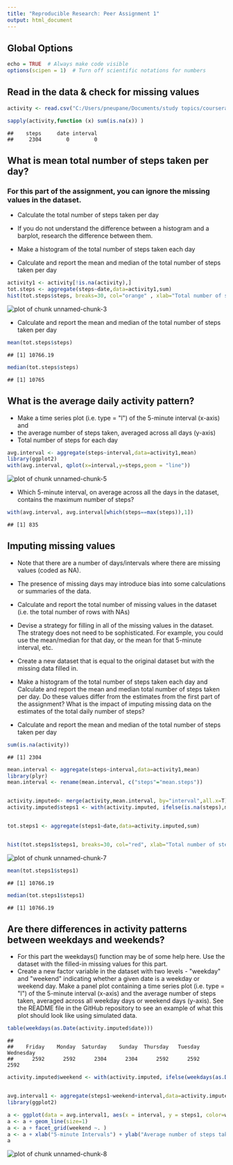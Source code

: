 ```yaml
---
title: "Reproducible Research: Peer Assignment 1"
output: html_document
---
```





## Global Options

```r
echo = TRUE  # Always make code visible
options(scipen = 1)  # Turn off scientific notations for numbers
```

## Read in the data & check for missing values


```r
activity <- read.csv("C:/Users/pneupane/Documents/study topics/coursera/rep_research/indata/activity.csv",header=T)

sapply(activity,function (x) sum(is.na(x)) )
```

```
##    steps     date interval 
##     2304        0        0
```




## What is mean total number of steps taken per day?


###  For this part of the assignment, you can ignore the missing values in the dataset.

  * Calculate the total number of steps taken per day

  * If you do not understand the difference between a histogram and a barplot, research the difference between them. 
  * Make a histogram of the total number of steps taken each day

  * Calculate and report the mean and median of the total number of steps taken per day


```r
activity1 <- activity[!is.na(activity),]
tot.steps <- aggregate(steps~date,data=activity1,sum)
hist(tot.steps$steps, breaks=30, col="orange" , xlab="Total number of steps per day", main=" Histogram of total number of steps taken per day")
```

![plot of chunk unnamed-chunk-3](figure/unnamed-chunk-3-1.png) 

  * Calculate and report the mean and median of the total number of steps taken per day


```r
mean(tot.steps$steps)
```

```
## [1] 10766.19
```

```r
median(tot.steps$steps)
```

```
## [1] 10765
```



## What is the average daily activity pattern?



* Make a time series plot (i.e. type = "l") of the 5-minute interval (x-axis) and 
* the average number of steps taken, averaged across all days (y-axis)
* Total number of steps for each day


```r
avg.interval <- aggregate(steps~interval,data=activity1,mean)
library(ggplot2)
with(avg.interval, qplot(x=interval,y=steps,geom = "line"))
```

![plot of chunk unnamed-chunk-5](figure/unnamed-chunk-5-1.png) 

* Which 5-minute interval, on average across all the days in the dataset, contains the maximum number of steps?

```r
with(avg.interval, avg.interval[which(steps==max(steps)),1])
```

```
## [1] 835
```




## Imputing missing values

* Note that there are a number of days/intervals where there are missing values (coded as NA). 
* The presence of missing days may introduce bias into some calculations or summaries of the data.


* Calculate and report the total number of missing values in the dataset (i.e. the total number of rows with NAs)

* Devise a strategy for filling in all of the missing values in the dataset. The strategy does not need to be sophisticated. For example, you could use the mean/median for that day, or the mean for that 5-minute interval, etc.

* Create a new dataset that is equal to the original dataset but with the missing data filled in.

* Make a histogram of the total number of steps taken each day and Calculate and report the mean and median total number of steps taken per day. Do these values differ from the estimates from the first part of the assignment? What is the impact of imputing missing data on the estimates of the total daily number of steps?

* Calculate and report the mean and median of the total number of steps taken per day

```r
sum(is.na(activity))
```

```
## [1] 2304
```

```r
mean.interval <- aggregate(steps~interval,data=activity1,mean)
library(plyr)
mean.interval <- rename(mean.interval, c("steps"="mean.steps"))


activity.imputed<- merge(activity,mean.interval, by="interval",all.x=T)
activity.imputed$steps1 <- with(activity.imputed, ifelse(is.na(steps),mean.steps,steps) )


tot.steps1 <- aggregate(steps1~date,data=activity.imputed,sum)


hist(tot.steps1$steps1, breaks=30, col="red", xlab="Total number of steps per day", main=" Histogram of total number of steps taken per day (Imputed)")
```

![plot of chunk unnamed-chunk-7](figure/unnamed-chunk-7-1.png) 

```r
mean(tot.steps1$steps1)
```

```
## [1] 10766.19
```

```r
median(tot.steps1$steps1)
```

```
## [1] 10766.19
```


## Are there differences in activity patterns between weekdays and weekends?


* For this part the weekdays() function may be of some help here. Use the dataset with the filled-in missing values for this part.
* Create a new factor variable in the dataset with two levels - "weekday" and "weekend" indicating whether a given date is a weekday or weekend day. Make a panel plot containing a time series plot (i.e. type = "l") of the 5-minute interval (x-axis) and the average number of steps taken, averaged across all weekday days or weekend days (y-axis). See the README file in the GitHub repository to see an example of what this plot should look like using simulated data.



```r
table(weekdays(as.Date(activity.imputed$date)))
```

```
## 
##    Friday    Monday  Saturday    Sunday  Thursday   Tuesday Wednesday 
##      2592      2592      2304      2304      2592      2592      2592
```

```r
activity.imputed$weekend <- with(activity.imputed, ifelse(weekdays(as.Date(activity.imputed$date)) %in% c("Saturday",    "Sunday"), "Weekend","Weekday") )


avg.interval1 <- aggregate(steps1~weekend+interval,data=activity.imputed,mean)
library(ggplot2)

a <- ggplot(data = avg.interval1, aes(x = interval, y = steps1, color=weekend))
a <- a + geom_line(size=1)
a <- a + facet_grid(weekend ~. )
a <- a + xlab("5-minute Intervals") + ylab("Average number of steps taken") + ggtitle("Steps averaged for Intervals across all weekday days or weekend days")
a
```

![plot of chunk unnamed-chunk-8](figure/unnamed-chunk-8-1.png) 
